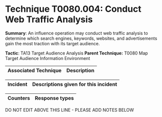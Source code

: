 # Technique T0080.004: Conduct Web Traffic Analysis

**Summary**: An influence operation may conduct web traffic analysis to determine which search engines, keywords, websites, and advertisements gain the most traction with its target audience.

**Tactic**: TA13 Target Audience Analysis **Parent Technique:** T0080 Map Target Audience Information Environment


| Associated Technique | Description |
| --------- | ------------------------- |



| Incident | Descriptions given for this incident |
| -------- | -------------------- |



| Counters | Response types |
| -------- | -------------- |


DO NOT EDIT ABOVE THIS LINE - PLEASE ADD NOTES BELOW